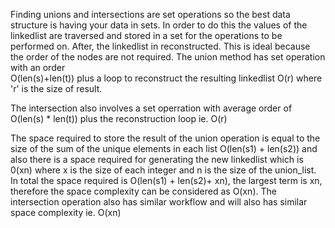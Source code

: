 Finding unions and intersections are set operations so the best data structure is having your data in sets.
In order to do this the values of the linkedlist are traversed and stored in a  set for the operations to be performed on.
After, the linkedlist in reconstructed. This is ideal because the order of the nodes are not required.
The union method has set operation with an order 	
O(len(s)+len(t)) plus a loop to reconstruct the resulting linkedlist O(r) where 'r' is the size of result.

The intersection also involves a set operration with average order of O(len(s) * len(t)) plus the reconstruction loop ie. O(r)

The space required to store the result of the union operation is equal to the size of the sum of the unique elements in each list O(len(s1) + len(s2)) and also there is a space required for generating the new linkedlist which is 0(xn) where x is the size of each integer and n is the size of the union_list. In total the space required is O(len(s1) + len(s2)+ xn), the largest term is xn, therefore the space complexity can be considered as O(xn).
The intersection operation also has similar workflow and will also has similar space complexity ie. O(xn)